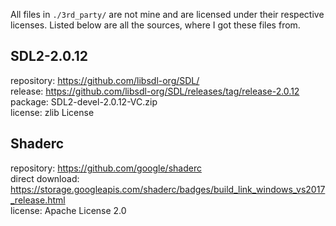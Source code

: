 All files in `./3rd_party/` are not mine and are licensed under their respective licenses. Listed below are all the sources, where I got these files from.

## SDL2-2.0.12

repository: https://github.com/libsdl-org/SDL/  
release: https://github.com/libsdl-org/SDL/releases/tag/release-2.0.12  
package: SDL2-devel-2.0.12-VC.zip  
license: zlib License

## Shaderc

repository: https://github.com/google/shaderc  
direct download: https://storage.googleapis.com/shaderc/badges/build_link_windows_vs2017_release.html  
license: Apache License 2.0
